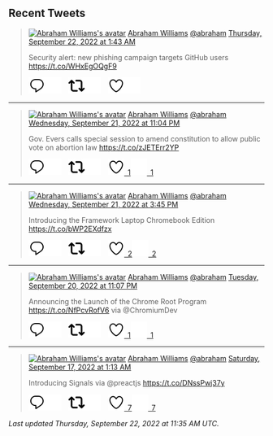## Recent Tweets

> [![Abraham Williams's avatar](https://pbs.twimg.com/profile_images/897079141719195648/_mvh-QJH_mini.jpg)](https://twitter.com/abraham) [Abraham Williams](https://twitter.com/abraham) [@abraham](https://twitter.com/abraham) [Thursday, September 22, 2022 at 1:43 AM](https://twitter.com/abraham/status/1572763493861916678)
>
> Security alert: new phishing campaign targets GitHub users https://t.co/WHxEgOQgF9
>
> [![Reply](./images/reply_light.svg#gh-light-mode-only "Reply")](https://twitter.com/intent/tweet?in_reply_to=1572763493861916678#gh-light-mode-only)[![Reply](./images/reply.svg#gh-dark-mode-only "Reply")](https://twitter.com/intent/tweet?in_reply_to=1572763493861916678#gh-dark-mode-only)&emsp;[![Retweet](./images/retweet_light.svg#gh-light-mode-only "Retweet")](https://twitter.com/intent/retweet?tweet_id=1572763493861916678#gh-light-mode-only)[![Retweet](./images/retweet.svg#gh-dark-mode-only "Retweet")](https://twitter.com/intent/retweet?tweet_id=1572763493861916678#gh-dark-mode-only)&emsp;[![Like](./images/like_light.svg#gh-light-mode-only "Like")](https://twitter.com/intent/favorite?tweet_id=1572763493861916678#gh-light-mode-only)[![Like](./images/like.svg#gh-dark-mode-only "Like")](https://twitter.com/intent/favorite?tweet_id=1572763493861916678#gh-dark-mode-only)


---

> [![Abraham Williams's avatar](https://pbs.twimg.com/profile_images/897079141719195648/_mvh-QJH_mini.jpg)](https://twitter.com/abraham) [Abraham Williams](https://twitter.com/abraham) [@abraham](https://twitter.com/abraham) [Wednesday, September 21, 2022 at 11:04 PM](https://twitter.com/abraham/status/1572723530479046656)
>
> Gov. Evers calls special session to amend constitution to allow public vote on abortion law
https://t.co/zJETErr2YP
>
> [![Reply](./images/reply_light.svg#gh-light-mode-only "Reply")](https://twitter.com/intent/tweet?in_reply_to=1572723530479046656#gh-light-mode-only)[![Reply](./images/reply.svg#gh-dark-mode-only "Reply")](https://twitter.com/intent/tweet?in_reply_to=1572723530479046656#gh-dark-mode-only)&emsp;[![Retweet](./images/retweet_light.svg#gh-light-mode-only "Retweet")](https://twitter.com/intent/retweet?tweet_id=1572723530479046656#gh-light-mode-only)[![Retweet](./images/retweet.svg#gh-dark-mode-only "Retweet")](https://twitter.com/intent/retweet?tweet_id=1572723530479046656#gh-dark-mode-only)&emsp;[![Like](./images/like_light.svg#gh-light-mode-only "Like")&ensp;1](https://twitter.com/intent/favorite?tweet_id=1572723530479046656#gh-light-mode-only)[![Like](./images/like.svg#gh-dark-mode-only "Like")&ensp;1](https://twitter.com/intent/favorite?tweet_id=1572723530479046656#gh-dark-mode-only)


---

> [![Abraham Williams's avatar](https://pbs.twimg.com/profile_images/897079141719195648/_mvh-QJH_mini.jpg)](https://twitter.com/abraham) [Abraham Williams](https://twitter.com/abraham) [@abraham](https://twitter.com/abraham) [Wednesday, September 21, 2022 at 3:45 PM](https://twitter.com/abraham/status/1572613030395125760)
>
> Introducing the Framework Laptop Chromebook Edition https://t.co/bWP2EXdfzx
>
> [![Reply](./images/reply_light.svg#gh-light-mode-only "Reply")](https://twitter.com/intent/tweet?in_reply_to=1572613030395125760#gh-light-mode-only)[![Reply](./images/reply.svg#gh-dark-mode-only "Reply")](https://twitter.com/intent/tweet?in_reply_to=1572613030395125760#gh-dark-mode-only)&emsp;[![Retweet](./images/retweet_light.svg#gh-light-mode-only "Retweet")](https://twitter.com/intent/retweet?tweet_id=1572613030395125760#gh-light-mode-only)[![Retweet](./images/retweet.svg#gh-dark-mode-only "Retweet")](https://twitter.com/intent/retweet?tweet_id=1572613030395125760#gh-dark-mode-only)&emsp;[![Like](./images/like_light.svg#gh-light-mode-only "Like")&ensp;2](https://twitter.com/intent/favorite?tweet_id=1572613030395125760#gh-light-mode-only)[![Like](./images/like.svg#gh-dark-mode-only "Like")&ensp;2](https://twitter.com/intent/favorite?tweet_id=1572613030395125760#gh-dark-mode-only)


---

> [![Abraham Williams's avatar](https://pbs.twimg.com/profile_images/897079141719195648/_mvh-QJH_mini.jpg)](https://twitter.com/abraham) [Abraham Williams](https://twitter.com/abraham) [@abraham](https://twitter.com/abraham) [Tuesday, September 20, 2022 at 11:07 PM](https://twitter.com/abraham/status/1572361809964961799)
>
> Announcing the Launch of the Chrome Root Program https://t.co/NfPcvRofV6 via @ChromiumDev
>
> [![Reply](./images/reply_light.svg#gh-light-mode-only "Reply")](https://twitter.com/intent/tweet?in_reply_to=1572361809964961799#gh-light-mode-only)[![Reply](./images/reply.svg#gh-dark-mode-only "Reply")](https://twitter.com/intent/tweet?in_reply_to=1572361809964961799#gh-dark-mode-only)&emsp;[![Retweet](./images/retweet_light.svg#gh-light-mode-only "Retweet")](https://twitter.com/intent/retweet?tweet_id=1572361809964961799#gh-light-mode-only)[![Retweet](./images/retweet.svg#gh-dark-mode-only "Retweet")](https://twitter.com/intent/retweet?tweet_id=1572361809964961799#gh-dark-mode-only)&emsp;[![Like](./images/like_light.svg#gh-light-mode-only "Like")&ensp;1](https://twitter.com/intent/favorite?tweet_id=1572361809964961799#gh-light-mode-only)[![Like](./images/like.svg#gh-dark-mode-only "Like")&ensp;1](https://twitter.com/intent/favorite?tweet_id=1572361809964961799#gh-dark-mode-only)


---

> [![Abraham Williams's avatar](https://pbs.twimg.com/profile_images/897079141719195648/_mvh-QJH_mini.jpg)](https://twitter.com/abraham) [Abraham Williams](https://twitter.com/abraham) [@abraham](https://twitter.com/abraham) [Saturday, September 17, 2022 at 1:13 AM](https://twitter.com/abraham/status/1570943873882673152)
>
> Introducing Signals via @preactjs  https://t.co/DNssPwj37y
>
> [![Reply](./images/reply_light.svg#gh-light-mode-only "Reply")](https://twitter.com/intent/tweet?in_reply_to=1570943873882673152#gh-light-mode-only)[![Reply](./images/reply.svg#gh-dark-mode-only "Reply")](https://twitter.com/intent/tweet?in_reply_to=1570943873882673152#gh-dark-mode-only)&emsp;[![Retweet](./images/retweet_light.svg#gh-light-mode-only "Retweet")](https://twitter.com/intent/retweet?tweet_id=1570943873882673152#gh-light-mode-only)[![Retweet](./images/retweet.svg#gh-dark-mode-only "Retweet")](https://twitter.com/intent/retweet?tweet_id=1570943873882673152#gh-dark-mode-only)&emsp;[![Like](./images/like_light.svg#gh-light-mode-only "Like")&ensp;7](https://twitter.com/intent/favorite?tweet_id=1570943873882673152#gh-light-mode-only)[![Like](./images/like.svg#gh-dark-mode-only "Like")&ensp;7](https://twitter.com/intent/favorite?tweet_id=1570943873882673152#gh-dark-mode-only)


_Last updated Thursday, September 22, 2022 at 11:35 AM UTC._
